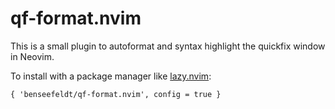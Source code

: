 # qf-format.nvim

This is a small plugin to autoformat and syntax highlight the quickfix window in Neovim.

To install with a package manager like [lazy.nvim](https://github.com/folke/lazy.nvim):
```
{ 'benseefeldt/qf-format.nvim', config = true }
```
